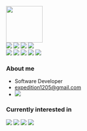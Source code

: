 <!-- ### Hi there 👋. -->

<div id="image" align="left">
<img src="https://media0.giphy.com/media/gjrYDwbjnK8x36xZIO/giphy.gif" width="100"/>
</div>

<div id="badges" align="left">
<img src="https://img.shields.io/badge/.NET Framework-512BD4?style=flat-square&logo=.NET&logoColor=white"/>
<img src="https://img.shields.io/badge/Java-ED8B00?style=flat-square&logo=openjdk&logoColor=white"/>
<img src="https://img.shields.io/badge/Spring-6DB33F?style=flat-square&logo=Spring&logoColor=white"/>
<img src="https://img.shields.io/badge/AWS-FF9900?style=flat-square&logo=amazonwebservices&logoColor=white"/>
    <br/>
<img src="https://img.shields.io/badge/Flutter-02569B?style=flat-square&logo=Flutter&logoColor=white"/>
<img src="https://img.shields.io/badge/Dart-0175C2?style=flat-square&logo=Dart&logoColor=white"/>
<img src="https://img.shields.io/badge/macOS-000000?style=flat-square&logo=Apple&logoColor=white"/>
<img src="https://img.shields.io/badge/Linux-FCC624?style=flat-square&logo=Linux&logoColor=black"/>
<img src="https://img.shields.io/badge/Docker-2496ED?style=flat-square&logo=Docker&logoColor=white"/>
</div>

<!--[![Top Langs](https://github-readme-stats.vercel.app/api/top-langs/?username=JeonghoonWon&layout=compact)](https://github.com/JeonghoonWon/github-readme-stats) -->

### About me

- Software Developer
- expedition1205@gmail.com
- <a href="https://joshwon.tistory.com" target='_blank'>
    <img src="https://img.shields.io/badge/world expedition-000000?style=flat-square&logo=Tistory&logoColor=white"/>
  </a>

### Currently interested in

<div id="interest" align="left">
  <img src="https://img.shields.io/badge/Swift-F05138?style=flat-square&logo=Swift&logoColor=white"/>
  <img src="https://img.shields.io/badge/Xamarin-3498DB?style=flat-square&logo=Xamarin&logoColor=white"/>
  <img src="https://img.shields.io/badge/AWS-FF9900?style=flat-square&logo=amazonwebservices&logoColor=white"/>
  <img src="https://img.shields.io/badge/Flutter-02569B?style=flat-square&logo=Flutter&logoColor=white"/>
</div>

<!--
**JeonghoonWon/JeonghoonWon** is a ✨ _special_ ✨ repository because its `README.md` (this file) appears on your GitHub profile.

Here are some ideas to get you started:

- 🔭 I’m currently working on ...
- 🌱 I’m currently learning ...
- 👯 I’m looking to collaborate on ...
- 🤔 I’m looking for help with ...
- 💬 Ask me about ...
- 📫 How to reach me: ...
- 😄 Pronouns: ...
- ⚡ Fun fact: ...
-->
